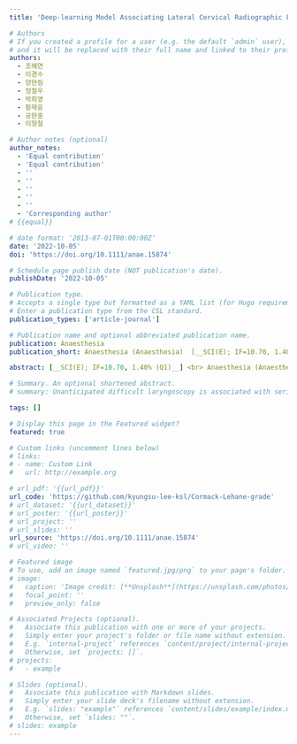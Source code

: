 ```yaml
---
title: 'Deep-learning Model Associating Lateral Cervical Radiographic Features With Cormack--lehane Grade 3 Or 4 Glottic View'

# Authors
# If you created a profile for a user (e.g. the default `admin` user), write the username (folder name) here
# and it will be replaced with their full name and linked to their profile.
authors:
  - 조혜연
  - 이경수
  - 양현림
  - 정철우
  - 박희영
  - 황재윤
  - 공현중
  - 이형철

# Author notes (optional)
author_notes:
  - 'Equal contribution'
  - 'Equal contribution'
  - ''
  - ''
  - ''
  - ''
  - ''
  - 'Corresponding author'
# {{equal}}

# date format: '2013-07-01T00:00:00Z'
date: '2022-10-05'
doi: 'https://doi.org/10.1111/anae.15874'

# Schedule page publish date (NOT publication's date).
publishDate: '2022-10-05'

# Publication type.
# Accepts a single type but formatted as a YAML list (for Hugo requirements).
# Enter a publication type from the CSL standard.
publication_types: ['article-journal']

# Publication name and optional abbreviated publication name.
publication: Anaesthesia
publication_short: Anaesthesia (Anaesthesia)  [__SCI(E); IF=10.70, 1.40% (Q1)__]

abstract: [__SCI(E); IF=10.70, 1.40% (Q1)__] <br> Anaesthesia (Anaesthesia, 2022, Vol. 78, Issue 1, pp. 64-72, Anaesthesia (Anaesthesia, 2022, Vol. 78, Issue 1, pp. 64-72) <br>&nbsp;&nbsp;&nbsp;&nbsp;&nbsp;&nbsp;&nbsp;&nbsp;&nbsp;&nbsp;&nbsp;&nbsp;&nbsp;&nbsp;&nbsp;&nbsp;&nbsp;&nbsp;&nbsp;&nbsp;&nbsp;&nbsp;&nbsp;&nbsp;&nbsp;&nbsp;&nbsp;&nbsp;&nbsp;&nbsp;&nbsp;&nbsp;&nbsp;&nbsp;&nbsp;&nbsp;&nbsp;&nbsp;&nbsp;&nbsp;&nbsp;&nbsp;&nbsp;&nbsp;&nbsp;&nbsp;&nbsp;&nbsp;&nbsp;&nbsp;&nbsp;&nbsp;&nbsp;&nbsp;&nbsp;&nbsp;&nbsp;&nbsp;&nbsp;&nbsp;&nbsp;&nbsp;&nbsp;&nbsp;&nbsp;&nbsp;&nbsp;&nbsp;&nbsp;&nbsp;&nbsp;&nbsp;&nbsp;&nbsp;&nbsp;&nbsp;&nbsp;&nbsp;&nbsp;&nbsp;&nbsp;&nbsp;&nbsp;&nbsp;&nbsp;&nbsp;&nbsp;&nbsp;&nbsp;&nbsp;&nbsp;&nbsp;&nbsp;&nbsp;&nbsp;&nbsp;&nbsp;&nbsp;&nbsp;&nbsp;<br>Unanticipated difficult laryngoscopy is associated with serious airway-related complications. We aimed to develop and test a convolutional neural network-based deep-learning model that uses lateral cervical spine radiographs to predict Cormack_ehane grade 3 or 4 direct laryngoscopy views of the glottis. We analysed the radiographs of 5939 thyroid surgery patients at our hospital, 253 (4%) of whom had grade 3 or 4 glottic views. We used 10 randomly sampled datasets to train a model. We compared the new model with six similar models (VGG, ResNet, Xception, ResNext, DenseNet and SENet). The Brier score (95%CI) of the new model, 0.023 (0.0210.025), was lower (_etter) than the other models- VGG, 0.034 (0.0340.035); ResNet, 0.033 (0.0330.035); Xception, 0.032 (0.0310.033); ResNext, 0.033 (0.0320.033); DenseNet, 0.030 (0.0290.032); SENet, 0.031 (0.0290.032), all p<0.001. We calculated mean (95%CI) of the new model for- R2, 0.428 (0.3880.468); mean squared error, 0.023 (0.0210.025); mean absolute error, 0.048 (0.0460.049); balanced accuracy, 0.713 (0.6840.742); and area under the receiver operating characteristic curve, 0.965 (0.9620.969). Radiographic features around the hyoid bone, pharynx and cervical spine were associated with grade 3 and 4 glottic views.

# Summary. An optional shortened abstract.
# summary: Unanticipated difficult laryngoscopy is associated with serious airway-related complications. We aimed to develop and test a convolutional neural network-based deep-learning model that uses lateral cervical spine radiographs to predict Cormack_ehane grade 3 or 4 direct laryngoscopy views of the glottis. We analysed the radiographs of 5939 thyroid surgery patients at our hospital, 253 (4%) of whom had grade 3 or 4 glottic views. We used 10 randomly sampled datasets to train a model. We compared the new model with six similar models (VGG, ResNet, Xception, ResNext, DenseNet and SENet). The Brier score (95%CI) of the new model, 0.023 (0.0210.025), was lower (_etter) than the other models- VGG, 0.034 (0.0340.035); ResNet, 0.033 (0.0330.035); Xception, 0.032 (0.0310.033); ResNext, 0.033 (0.0320.033); DenseNet, 0.030 (0.0290.032); SENet, 0.031 (0.0290.032), all p<0.001. We calculated mean (95%CI) of the new model for- R2, 0.428 (0.3880.468); mean squared error, 0.023 (0.0210.025); mean absolute error, 0.048 (0.0460.049); balanced accuracy, 0.713 (0.6840.742); and area under the receiver operating characteristic curve, 0.965 (0.9620.969). Radiographic features around the hyoid bone, pharynx and cervical spine were associated with grade 3 and 4 glottic views.

tags: []

# Display this page in the Featured widget?
featured: true

# Custom links (uncomment lines below)
# links:
# - name: Custom Link
#   url: http://example.org

# url_pdf: '{{url_pdf}}'
url_code: 'https://github.com/kyungsu-lee-ksl/Cormack-Lehane-grade'
# url_dataset: '{{url_dataset}}'
# url_poster: '{{url_poster}}'
# url_project: ''
# url_slides: ''
url_source: 'https://doi.org/10.1111/anae.15874'
# url_video: ''

# Featured image
# To use, add an image named `featured.jpg/png` to your page's folder.
# image:
#   caption: 'Image credit: [**Unsplash**](https://unsplash.com/photos/pLCdAaMFLTE)'
#   focal_point: ''
#   preview_only: false

# Associated Projects (optional).
#   Associate this publication with one or more of your projects.
#   Simply enter your project's folder or file name without extension.
#   E.g. `internal-project` references `content/project/internal-project/index.md`.
#   Otherwise, set `projects: []`.
# projects:
#   - example

# Slides (optional).
#   Associate this publication with Markdown slides.
#   Simply enter your slide deck's filename without extension.
#   E.g. `slides: "example"` references `content/slides/example/index.md`.
#   Otherwise, set `slides: ""`.
# slides: example
---
```


